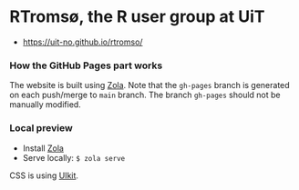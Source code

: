 # RTromsø, the R user group at UiT

- https://uit-no.github.io/rtromso/


### How the GitHub Pages part works

The website is built using [Zola](https://www.getzola.org/).
Note that the `gh-pages` branch is generated on each push/merge to `main`
branch. The branch `gh-pages` should not be manually modified.


### Local preview

- Install [Zola](https://www.getzola.org/documentation/getting-started/installation/)
- Serve locally: `$ zola serve`

CSS is using [UIkit](https://getuikit.com/).
